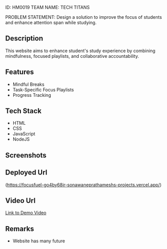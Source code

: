 ID: HM0019 TEAM NAME: TECH TITANS

PROBLEM STATEMENT: Design a solution to improve the focus of students and enhance attention span while studying.

## Description
This website aims to enhance student's study experience by combining mindfulness, focused playlists, and collaborative accountability.

## Features
- Mindful Breaks
- Task-Specific Focus Playlists
- Progress Tracking

## Tech Stack
- HTML
- CSS
- JavaScript
- NodeJS

## Screenshots


## Deployed Url
(https://focusfuel-go4by68ir-sonawaneprathameshs-projects.vercel.app/)

## Video Url
[Link to Demo Video](video_url)

## Remarks
- Website has many future 
